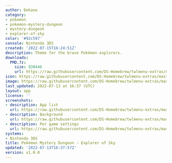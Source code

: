 ```yaml
---
author: Dekano
category:
- pokemon
- pokemon-mystery-dungeon
- mystery-dungeon
- explorer-of-sky
color: '#92c597'
console: Nintendo 3DS
created: '2022-07-15T16:24:51Z'
description: Theme for the brave Pokémon explorers.
downloads:
  PMD.7z:
    size: 930446
    url: https://raw.githubusercontent.com/DS-Homebrew/twlmenu-extras/master/_nds/TWiLightMenu/3dsmenu/themes/PMD.7z
icon: https://raw.githubusercontent.com/DS-Homebrew/twlmenu-extras/master/_nds/TWiLightMenu/3dsmenu/themes/meta/PMD/icon.png
image: https://raw.githubusercontent.com/DS-Homebrew/twlmenu-extras/master/_nds/TWiLightMenu/3dsmenu/themes/meta/PMD/icon.png
last_updated: 2022-07-13 at 16:37 (UTC)
layout: app
license: ''
screenshots:
- description: App list
  url: https://raw.githubusercontent.com/DS-Homebrew/twlmenu-extras/master/_nds/TWiLightMenu/3dsmenu/themes/meta/PMD/screenshots/app-list.png
- description: Background
  url: https://raw.githubusercontent.com/DS-Homebrew/twlmenu-extras/master/_nds/TWiLightMenu/3dsmenu/themes/meta/PMD/screenshots/background.png
- description: Per game settings
  url: https://raw.githubusercontent.com/DS-Homebrew/twlmenu-extras/master/_nds/TWiLightMenu/3dsmenu/themes/meta/PMD/screenshots/per-game-settings.png
systems:
- Nintendo 3DS
title: Pokémon Mystery Dungeon - Explorer of Sky
updated: '2022-07-13T16:37:57Z'
version: v1.0.0
---
```


